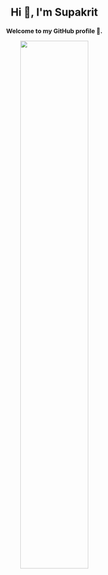 <h1 align="center">Hi 👋, I'm Supakrit</h1>
<h3 align="center">Welcome to my GitHub profile 🍵.</h3>
<div align="center">

<img src="https://raw.githubusercontent.com/supakrit03/supakrit03/main/kurisu.webp" width="60%" />
</div>

